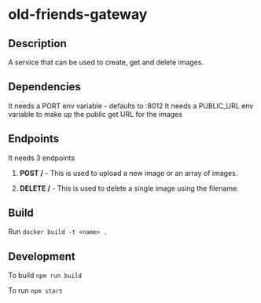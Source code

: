 # old-friends-gateway

## Description
A service that can be used to create, get and delete images.

## Dependencies
It needs a PORT env variable - defaults to :8012
It needs a PUBLIC_URL env variable to make up the public get URL for the images

## Endpoints
It needs 3 endpoints

1) **POST /** - This is used to upload a new image or an array of images.

2) **DELETE /** - This is used to delete a single image using the filename.

## Build
Run `docker build -t <name> .`

## Development
To build `npm run build`

To run `npm start`
